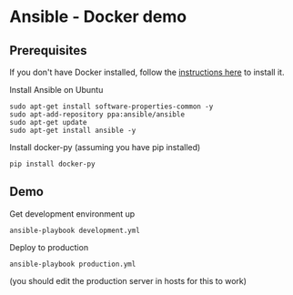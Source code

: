 Ansible - Docker demo
===============

Prerequisites
---------------

If you don't have Docker installed, follow the [instructions here](https://docs.docker.com/engine/installation) to install it.

Install Ansible on Ubuntu

    sudo apt-get install software-properties-common -y
    sudo apt-add-repository ppa:ansible/ansible
    sudo apt-get update
    sudo apt-get install ansible -y

Install docker-py (assuming you have pip installed)

    pip install docker-py

Demo
---------------

Get development environment up

    ansible-playbook development.yml

Deploy to production

    ansible-playbook production.yml

(you should edit the production server in hosts for this to work)
